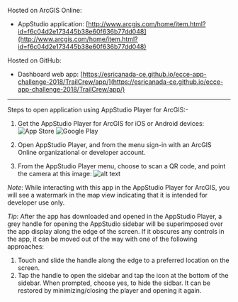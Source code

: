 Hosted on ArcGIS Online:

- AppStudio application: [http://www.arcgis.com/home/item.html?id=f6c04d2e173445b38e60f636b77dd048](http://www.arcgis.com/home/item.html?id=f6c04d2e173445b38e60f636b77dd048)

Hosted on GitHub:

- Dashboard web app: [https://esricanada-ce.github.io/ecce-app-challenge-2018/TrailCrew/app/](https://esricanada-ce.github.io/ecce-app-challenge-2018/TrailCrew/app/)

---

Steps to open application using AppStudio Player for ArcGIS:-

1. Get the AppStudio Player for ArcGIS for iOS or Android devices: ![App Store](http://doc.arcgis.com/assets/img/badges/app_store.svg "App Store") ![Google Play](https://play.google.com/intl/en_us/badges/images/generic/en_badge_web_generic.png "Google Play")

2. Open AppStudio Player, and from the menu sign-in with an ArcGIS Online organizational or developer account.

3. From the AppStudio Player menu, choose to scan a QR code, and point the camera at this image: ![alt text](https://esricanada-ce.github.io/ecce-app-challenge-2018/TrailCrew/images/appstudio_qrcode.gif "QR Code")

*Note*: While interacting with this app in the AppStudio Player for ArcGIS, you will see a watermark in the map view indicating that it is intended for developer use only.

*Tip*: After the app has downloaded and opened in the AppStudio Player, a grey handle for opening the AppStudio sidebar will be superimposed over the app display along the edge of the screen.  If it obscures any controls in the app, it can be moved out of the way with one of the following approaches:
 
1. Touch and slide the handle along the edge to a preferred location on the screen.
2. Tap the handle to open the sidebar and tap the icon at the bottom of the sidebar.  When prompted, choose yes, to hide the sidbar.  It can be restored by minimizing/closing the player and opening it again.
